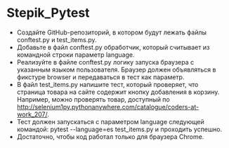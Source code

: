 # Stepik_Pytest
- Создайте GitHub-репозиторий, в котором будут лежать файлы conftest.py и test_items.py.
- Добавьте в файл conftest.py обработчик, который считывает из командной строки параметр language.
- Реализуйте в файле conftest.py логику запуска браузера с указанным языком пользователя. Браузер должен объявляться в фикстуре browser и передаваться в тест как параметр.
- В файл test_items.py напишите тест, который проверяет, что страница товара на сайте содержит кнопку добавления в корзину. Например, можно проверять товар, доступный по http://selenium1py.pythonanywhere.com/catalogue/coders-at-work_207/.
- Тест должен запускаться с параметром language следующей командой:
pytest --language=es test_items.py и проходить успешно.
- Достаточно, чтобы код работал только для браузера Сhrome.

